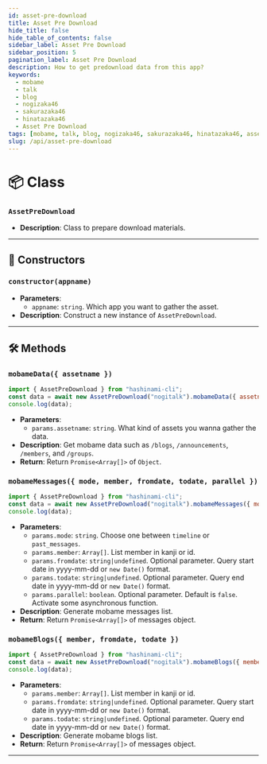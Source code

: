 ```yaml
---
id: asset-pre-download
title: Asset Pre Download
hide_title: false
hide_table_of_contents: false
sidebar_label: Asset Pre Download
sidebar_position: 5
pagination_label: Asset Pre Download
description: How to get predownload data from this app?
keywords:
  - mobame
  - talk
  - blog
  - nogizaka46
  - sakurazaka46
  - hinatazaka46
  - Asset Pre Download
tags: [mobame, talk, blog, nogizaka46, sakurazaka46, hinatazaka46, assetpredownload]
slug: /api/asset-pre-download
---
```


# 📦 Class 
### `AssetPreDownload`
- **Description**: Class to prepare download materials.
***
## 🚧 Constructors
### `constructor(appname)`
- **Parameters**:
  - `appname`: `string`. Which app you want to gather the asset.
- **Description**: Construct a new instance of `AssetPreDownload`.
***
## 🛠️ Methods
### `mobameData({ assetname })`
```js
import { AssetPreDownload } from "hashinami-cli";
const data = await new AssetPreDownload("nogitalk").mobameData({ assetname: "blogs" });
console.log(data);
```
- **Parameters**:
  - `params.assetname`: `string`. What kind of assets you wanna gather the data.
- **Description**: Get mobame data such as `/blogs`, `/announcements`, `/members`, and `/groups`.
- **Return**: Return `Promise<Array[]>` of `Object`.

### `mobameMessages({ mode, member, fromdate, todate, parallel })`
```js
import { AssetPreDownload } from "hashinami-cli";
const data = await new AssetPreDownload("nogitalk").mobameMessages({ mode: "timeline", member: ["柴田柚菜"] });
console.log(data);
```
- **Parameters**:
  - `params.mode`: `string`. Choose one between `timeline` or `past_messages`.
  - `params.member`: `Array[]`. List member in kanji or id.
  - `params.fromdate`: `string|undefined`. Optional parameter. Query start date in yyyy-mm-dd or `new Date()` format.
  - `params.todate`: `string|undefined`. Optional parameter. Query end date in yyyy-mm-dd or `new Date()` format.
  - `params.parallel`: `boolean`. Optional parameter. Default is `false`. Activate some asynchronous function.
- **Description**: Generate mobame messages list.
- **Return**: Return `Promise<Array[]>` of messages object.

### `mobameBlogs({ member, fromdate, todate })` 
```js
import { AssetPreDownload } from "hashinami-cli";
const data = await new AssetPreDownload("nogitalk").mobameBlogs({ member: ["柴田柚菜"] });
console.log(data);
```
- **Parameters**:
  - `params.member`: `Array[]`. List member in kanji or id.
  - `params.fromdate`: `string|undefined`. Optional parameter. Query start date in yyyy-mm-dd or `new Date()` format.
  - `params.todate`: `string|undefined`. Optional parameter. Query end date in yyyy-mm-dd or `new Date()` format.
- **Description**: Generate mobame blogs list.
- **Return**: Return `Promise<Array[]>` of messages object.
***